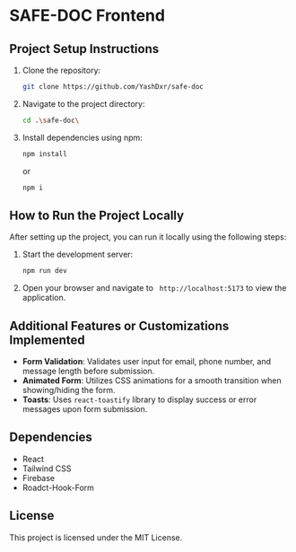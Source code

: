 # SAFE-DOC Frontend

## Project Setup Instructions

1. Clone the repository:
   ```bash
   git clone https://github.com/YashDxr/safe-doc
   ```

2. Navigate to the project directory:
   ```bash
   cd .\safe-doc\
   ```

3. Install dependencies using npm:
   ```bash
   npm install
   ```
   or
   ```bash
   npm i
   ```

## How to Run the Project Locally

After setting up the project, you can run it locally using the following steps:

1. Start the development server:
   ```bash
   npm run dev
   ```

2. Open your browser and navigate to ` http://localhost:5173` to view the application.


## Additional Features or Customizations Implemented

- **Form Validation**: Validates user input for email, phone number, and message length before submission.
- **Animated Form**: Utilizes CSS animations for a smooth transition when showing/hiding the form.
- **Toasts**: Uses `react-toastify` library to display success or error messages upon form submission.


## Dependencies

- React
- Tailwind CSS
- Firebase
- Roadct-Hook-Form

## License

This project is licensed under the MIT License.
```
